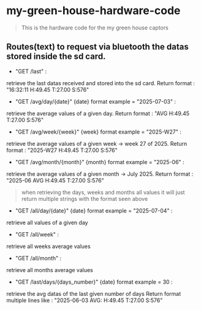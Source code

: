 # my-green-house-hardware-code

> This is the hardware code for the my green house captors

## Routes(text) to request via bluetooth the datas stored inside the sd card.

- "GET /last" :

retrieve the last datas received and stored into the sd card.
Return format :    "16:32:11 H:49.45 T:27.00 S:576"

- "GET /avg/day/{date}" {date} format example = "2025-07-03" :

retrieve the average values of a given day.
Return format :    "AVG H:49.45 T:27.00 S:576"


- "GET /avg/week/{week}" {week} format example = "2025-W27" :

retrieve the average values of a given week -> week 27 of 2025.
Return format :    "2025-W27 H:49.45 T:27.00 S:576"


- "GET /avg/month/{month}" {month} format example = "2025-06" :

retrieve the average values of a given month -> July 2025.
Return format :    "2025-06 AVG H:49.45 T:27.00 S:576"


> when retrieving the days, weeks and months all values it will just return multiple strings with the format seen above

- "GET /all/day/{date}" {date} format example = "2025-07-04" :

retrieve all values of a given day

- "GET /all/week" :

retrieve all weeks average values

- "GET /all/month" :

retrieve all months average values

- "GET /last/days/{days_number}" {date} format example = 30 :

retrieve the avg datas of the last given number of days
Return format multiple lines like :  "2025-06-03 AVG: H:49.45 T:27.00 S:576"


